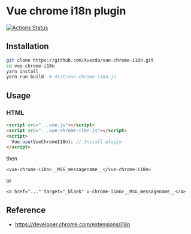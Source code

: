 # Vue chrome i18n plugin

[![Actions Status](https://github.com/Xvezda/vue-chrome-i18n/workflows/Node%20CI/badge.svg)](https://github.com/Xvezda/vue-chrome-i18n/actions)

## Installation

```sh
git clone https://github.com/Xvezda/vue-chrome-i18n.git
cd vue-chrome-i18n
yarn install
yarn run build  # dist/vue-chrome-i18n.js
```

## Usage

### HTML

```html
<script src="...vue.js"></script>
<script src="...vue-chrome-i18n.js"></script>
<script>
  Vue.use(VueChromeI18n); // Install plugin
</script>
```

then

`<vue-chrome-i18n>__MSG_messagename__</vue-chrome-i18n>`

or

`<a href="..." target="_blank" v-chrome-i18n>__MSG_messagename__</a>`

## Reference

- https://developer.chrome.com/extensions/i18n
